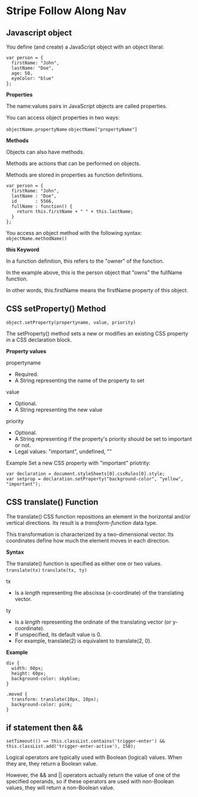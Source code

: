 # Stripe Follow Along Nav


Javascript object
---------------------------

You define (and create) a JavaScript object with an object literal:
```
var person = {
  firstName: "John",
  lastName: "Doe",
  age: 50,
  eyeColor: "blue"
};
```

**Properties**

The name:values pairs in JavaScript objects are called properties.

You can access object properties in two ways:

``objectName.propertyName``
``objectName["propertyName"]``

**Methods**

Objects can also have methods.

Methods are actions that can be performed on objects.

Methods are stored in properties as function definitions.
```
var person = {
  firstName: "John",
  lastName : "Doe",
  id       : 5566,
  fullName : function() {
    return this.firstName + " " + this.lastName;
  }
};
```
You access an object method with the following syntax:
``objectName.methodName()``

**this Keyword**

In a function definition, this refers to the "owner" of the function.

In the example above, this is the person object that "owns" the fullName function.

In other words, this.firstName means the firstName property of this object.



CSS setProperty() Method
----------------------------
``object.setProperty(propertyname, value, priority)``

The setProperty() method sets a new or modifies an existing CSS property in a CSS declaration block.

**Property values**

propertyname	
* Required. 
* A String representing the name of the property to set

value	
* Optional. 
* A String representing the new value

priority	
* Optional. 
* A String representing if the property's priority should be set to important or not.
* Legal  values: "important", undefined, ""

Example
Set a new CSS property with "important" priotrity:
```
var declaration = document.styleSheets[0].cssRules[0].style;
var setprop = declaration.setProperty("background-color", "yellow", "important");
```


CSS translate() Function
----------------------------

The translate() CSS function repositions an element in the horizontal and/or vertical directions. Its result is a _transform-function_ data type.

This transformation is characterized by a two-dimensional vector. Its coordinates define how much the element moves in each direction.

**Syntax**

The translate() function is specified as either one or two values.
``translate(tx)``
``translate(tx, ty)``

tx
* Is a _length_ representing the abscissa (x-coordinate) of the translating vector.

ty
* Is a _length_ representing the ordinate of the translating vector (or y-coordinate). 
* If unspecified, its default value is 0. 
* For example, translate(2) is equivalent to translate(2, 0).

**Example**
```
div {
  width: 60px;
  height: 60px;
  background-color: skyblue;
}

.moved {
  transform: translate(10px, 10px);
  background-color: pink;
}
```


if statement then &&
----------------------------
```
setTimeout(() => this.classList.contains('trigger-enter') && this.classList.add('trigger-enter-active'), 150);
```

Logical operators are typically used with Boolean (logical) values. When they are, they return a Boolean value.

However, the && and || operators actually return the value of one of the specified operands, so if these operators are used with non-Boolean values, they will return a non-Boolean value.
